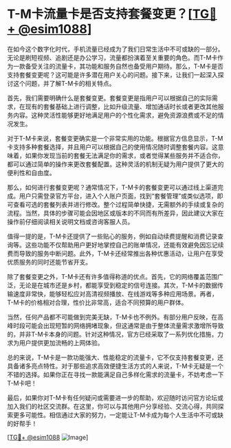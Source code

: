 # T-M卡流量卡是否支持套餐变更？[[TG💪+ @esim1088](https://t.me/s/esim1088)]

在如今这个数字化时代，手机流量已经成为了我们日常生活中不可或缺的一部分。无论是刷短视频、追剧还是办公学习，流量都扮演着至关重要的角色。而T-M卡作为一款备受关注的流量卡，其功能和服务自然也备受用户期待。那么，T-M卡是否支持套餐变更呢？这可能是许多潜在用户关心的问题。接下来，让我们一起深入探讨这个问题，并了解T-M卡的相关特点。

首先，我们需要明确什么是套餐变更。套餐变更是指用户可以根据自己的实际需求，在现有的套餐基础上进行调整，比如升级流量、增加通话时长或者更改其他服务内容。这种灵活性能够更好地满足用户的个性化需求，避免资源浪费或不足的情况发生。

对于T-M卡来说，套餐变更确实是一个非常实用的功能。根据官方信息显示，T-M卡支持多种套餐选择，并且用户可以根据自己的使用情况随时调整套餐内容。这意味着，如果你发现当前的套餐无法满足你的需求，或者觉得某些服务并不适合你，都可以通过简单的操作来更改套餐配置。这种灵活的机制无疑为用户提供了更大的便利性和自由度。

那么，如何进行套餐变更呢？通常情况下，T-M卡的套餐变更可以通过线上渠道完成。用户只需登录官方平台，进入个人账户页面，找到“套餐管理”或类似选项，即可查看可选的套餐列表并进行修改。整个过程简单快捷，无需额外的手续或复杂的流程。当然，具体的步骤可能会因地区或版本的不同而有所差异，因此建议大家在操作前仔细阅读相关说明文档或咨询客服人员。

值得一提的是，T-M卡还提供了一些贴心的服务，例如自动续费提醒和消费记录查询等。这些功能不仅帮助用户更好地掌控自己的账单情况，还能有效避免因忘记续费而导致的服务中断问题。此外，T-M卡还经常推出各种优惠活动，让用户在享受优质服务的同时还能节省开支。

除了套餐变更之外，T-M卡还有许多值得称道的优点。首先，它的网络覆盖范围广泛，无论是在城市还是乡村，都能享受到稳定的信号连接。其次，T-M卡的数据传输速度非常快，能够轻松应对高清视频播放、在线游戏等多种应用场景。再者，T-M卡的价格相对合理，性价比非常高，适合不同预算的用户群体。

当然，任何产品都不可能做到完美无缺，T-M卡也不例外。有部分用户反映，在高峰时段可能会出现短暂的网络拥堵现象，但这通常是由于整体流量需求激增所导致的，并非T-M卡本身的问题。针对这种情况，官方已经采取了一系列优化措施，力求为用户提供更加流畅的上网体验。

总的来说，T-M卡是一款功能强大、性能稳定的流量卡，它不仅支持套餐变更，还具备诸多亮点特性。对于那些追求高效便捷生活方式的人来说，T-M卡无疑是一个不错的选择。如果你正在寻找一款能满足自己多样化需求的流量卡，不妨考虑一下T-M卡吧！

最后，如果你对T-M卡有任何疑问或需要进一步的帮助，欢迎随时访问官方论坛或加入我们的社区交流群。在这里，你可以与其他用户分享经验、交流心得，共同探索更多可能性。相信通过大家的努力，一定能让T-M卡成为每个人生活中不可或缺的好帮手！

[[TG💪+ @esim1088](https://t.me/s/esim1088) ![Image](https://i.postimg.cc/4NQfJmqS/Snipaste-2025-05-13-00-14-12.png)]